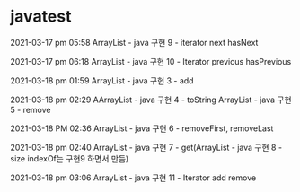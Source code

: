 # javatest
2021-03-17 pm 05:58	ArrayList - java 구현 9 - iterator next hasNext

2021-03-17 pm 06:18	ArrayList - java 구현 10 - Iterator previous hasPrevious

2021-03-18 pm 01:59	ArrayList - java 구현 3 - add

2021-03-18 pm 02:29	AArrayList - java 구현 4 - toString
			ArrayList - java 구현 5 - remove

2021-03-18 PM 02:36	ArrayList - java 구현 6 - removeFirst, removeLast

2021-03-18 pm 02:40	ArrayList - java 구현 7 - get(ArrayList - java 구현 8 - size indexOf는 구현9 하면서 만듬)

2021-03-18 pm 03:06	ArrayList - java 구현 11 - Iterator add remove


